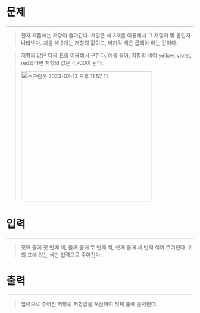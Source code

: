 # 문제

---
> 전자 제품에는 저항이 들어간다. 저항은 색 3개를 이용해서 그 저항이 몇 옴인지 나타낸다. 처음 색 2개는 저항의 값이고, 마지막 색은 곱해야 하는 값이다.

>저항의 값은 다음 표를 이용해서 구한다. 예를 들어, 저항의 색이 yellow, violet, red였다면 저항의 값은 4,700이 된다.

> <img width="350" alt="스크린샷 2023-02-13 오후 11 57 11" src="https://user-images.githubusercontent.com/108779533/218493859-ad05b92a-30c7-4521-9311-4043f67a7b80.png">

# 입력

---
> 첫째 줄에 첫 번째 색, 둘째 줄에 두 번째 색, 셋째 줄에 세 번째 색이 주어진다. 위의 표에 있는 색만 입력으로 주어진다.

# 출력

---
> 입력으로 주어진 저항의 저항값을 계산하여 첫째 줄에 출력한다.